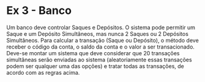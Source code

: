 # Ex 3 - Banco
 Um banco deve controlar Saques e Depósitos.
 O sistema pode permitir um Saque e um Depósito Simultâneos, mas nunca 2 Saques ou 2 Depósitos Simultâneos. Para calcular a transação (Saque ou Depósito), o método deve receber o código da conta, o saldo da conta e o valor a ser transacionado. Deve-se montar um sistema que deve considerar que 20 transações simultâneas serão enviadas ao sistema (aleatoriamente essas transações podem ser qualquer uma das opções) e tratar todas as transações, de acordo com as regras acima.
